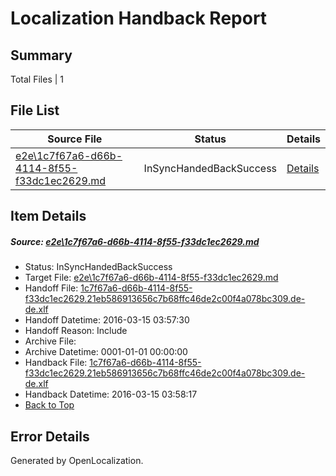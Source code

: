 # <a name='report-top'></a> Localization Handback Report

## Summary
 Total Files | 1

## File List
 Source File | Status | Details 
 ----------- | ------ | ------- 
 [e2e\1c7f67a6-d66b-4114-8f55-f33dc1ec2629.md](https://github.com/OpenLocalizationTest/oltest/blob/c5695c5b9e060bdc01e8775fc12d17b875721147/e2e/1c7f67a6-d66b-4114-8f55-f33dc1ec2629.md) | InSyncHandedBackSuccess | [Details](#61cb5d024c158a8566fa26f6186d058b3b046d221)

## Item Details
##### <a name='61cb5d024c158a8566fa26f6186d058b3b046d221'></a> Source: [e2e\1c7f67a6-d66b-4114-8f55-f33dc1ec2629.md](https://github.com/OpenLocalizationTest/oltest/blob/c5695c5b9e060bdc01e8775fc12d17b875721147/e2e/1c7f67a6-d66b-4114-8f55-f33dc1ec2629.md)
* Status: InSyncHandedBackSuccess
* Target File: [e2e\1c7f67a6-d66b-4114-8f55-f33dc1ec2629.md](https://github.com/OpenLocalizationTestOrg/oltest.de-de/blob/4596e73d78ee90cb2da45575330f64f5b00b43c9/e2e/1c7f67a6-d66b-4114-8f55-f33dc1ec2629.md)
* Handoff File: [1c7f67a6-d66b-4114-8f55-f33dc1ec2629.21eb586913656c7b68ffc46de2c00f4a078bc309.de-de.xlf](https://github.com/OpenLocalizationTestOrg/olhandoff/blob/5d7500f87afc13127f25ce22076381884d87fe50/ol-handoff/OpenLocalizationTestOrg/oltest.de-de/yuwzho/ht/1c7f67a6-d66b-4114-8f55-f33dc1ec2629.21eb586913656c7b68ffc46de2c00f4a078bc309.de-de.xlf)
* Handoff Datetime: 2016-03-15 03:57:30
* Handoff Reason: Include
* Archive File: 
* Archive Datetime: 0001-01-01 00:00:00
* Handback File: [1c7f67a6-d66b-4114-8f55-f33dc1ec2629.21eb586913656c7b68ffc46de2c00f4a078bc309.de-de.xlf](https://github.com/OpenLocalizationTestOrg/olhandback/blob/bfb4c52c94fe795a5fcb880d6a022ce5bdd1b62b/ol-handback/OpenLocalizationTestOrg/oltest.de-de/yuwzho/ht/1c7f67a6-d66b-4114-8f55-f33dc1ec2629.21eb586913656c7b68ffc46de2c00f4a078bc309.de-de.xlf)
* Handback Datetime: 2016-03-15 03:58:17
* [Back to Top](#report-top)


## Error Details

Generated by OpenLocalization.
